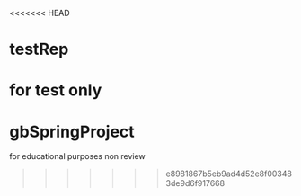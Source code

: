 <<<<<<< HEAD
# testRep
for test only
=======
# gbSpringProject
for educational purposes
non review
>>>>>>> e8981867b5eb9ad4d52e8f003483de9d6f917668

